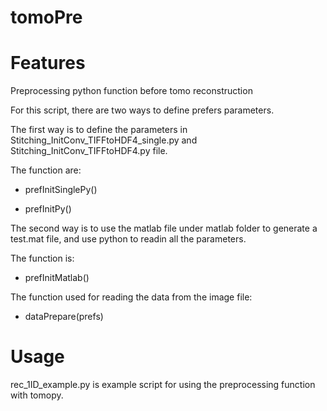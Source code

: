 tomoPre
============

Features
============

Preprocessing python function before tomo reconstruction

For this script, there are two ways to define prefers parameters. 

The first way is to define the parameters in Stitching_InitConv_TIFFtoHDF4_single.py and Stitching_InitConv_TIFFtoHDF4.py file.

The function are:

* prefInitSinglePy()

* prefInitPy()

The second way is to use the matlab file under matlab folder to generate a test.mat file, and use python to readin all the parameters.

The function is:

* prefInitMatlab()

The function used for reading the data from the image file:

* dataPrepare(prefs)

Usage
============
rec_1ID_example.py is example script for using the preprocessing function with tomopy.
